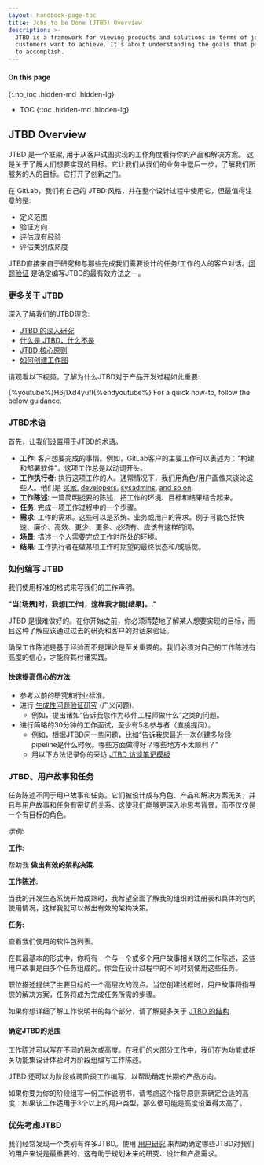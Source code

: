 ```yaml
---
layout: handbook-page-toc
title: Jobs to be Done (JTBD) Overview
description: >-
  JTBD is a framework for viewing products and solutions in terms of jobs
  customers want to achieve. It's about understanding the goals that people want
  to accomplish.
---
```


#### On this page
{:.no_toc .hidden-md .hidden-lg}

- TOC
{:toc .hidden-md .hidden-lg}

## JTBD Overview

JTBD 是一个框架, 用于从客户试图实现的工作角度看待你的产品和解决方案。 这是关于了解人们想要实现的目标。它让我们从我们的业务中退后一步，了解我们所服务的人的目标。它打开了创新之门。

在 GitLab，我们有自己的 JTBD 风格，并在整个设计过程中使用它，但最值得注意的是:

- 定义范围
- 验证方向
- 评估现有经验
- 评估类别成熟度

JTBD直接来自于研究和与那些完成我们需要设计的任务/工作的人的客户对话。[问题验证](/handbook/engineering/ux/ux-research-training/problem-validation-and-methods/#what-is-problem-validation) 是确定编写JTBD的最有效方法之一。

### 更多关于 JTBD

深入了解我们的JTBD理念:

- [JTBD 的深入研究](/handbook/engineering/ux/jobs-to-be-done/deep-dive/)
- [什么是 JTBD，什么不是](/handbook/engineering/ux/jobs-to-be-done/deep-dive/#what-is-a-jtbd)
- [JTBD 核心原则](/handbook/engineering/ux/jobs-to-be-done/core-jobs-to-be-done-principles/)
- [如何创建工作图](https://about.gitlab.com/handbook/engineering/ux/jobs-to-be-done/mapping-jobs-to-be-done/)

请观看以下视频，了解为什么JTBD对于产品开发过程如此重要:

{%youtube%}H6j1Xd4yufI{%endyoutube%}
For a quick how-to, follow the below guidance.

### JTBD术语

首先，让我们设置用于JTBD的术语。

- **工作**: 客户想要完成的事情。例如，GitLab客户的主要工作可以表述为："构建和部署软件"。这项工作总是以动词开头。
- **工作执行者**: 执行这项工作的人。通常情况下，我们用角色/用户画像来谈论这些人。他们是 [买家](/handbook/marketing/strategic-marketing/roles-personas/#buyer-personas), [developers](/handbook/marketing/strategic-marketing/roles-personas/#sasha-software-developer), [sysadmins](/handbook/marketing/strategic-marketing/roles-personas/#sidney-systems-administrator), [and so on](/handbook/marketing/strategic-marketing/roles-personas/#personas).
- **工作陈述**: 一篇简明扼要的陈述，把工作的环境、目标和结果结合起来。
- **任务**: 完成一项工作过程中的一个步骤。
- **需求**: 工作的需求。这些可以是系统、业务或用户的需求。例子可能包括快速、廉价、高效、更少、更多、必须有、应该有这样的词。
- **场景**: 描述一个人需要完成工作时所处的环境。
- **结果**: 工作执行者在做某项工作时期望的最终状态和/或感觉。

### 如何编写 JTBD

我们使用标准的格式来写我们的工作声明。

**"当[场景]时，我想[工作]，这样我才能[结果]。."**

JTBD 是很难做好的。在你开始之前，你必须清楚地了解某人想要实现的目标，而且这种了解应该通过过去的研究和客户的对话来验证。

确保工作陈述是基于经验而不是理论是至关重要的。我们必须对自己的工作陈述有高度的信心，才能将其付诸实践。

#### 快速提高信心的方法

- 参考以前的研究和行业标准。
- 进行 [生成性问题验证研究](/handbook/engineering/ux/ux-research-training/problem-validation-and-methods/#when-to-use-problem-validation) (广义问题).
    - 例如，提出诸如“告诉我您作为软件工程师做什么”之类的问题。
- 进行简略的30分钟的工作面试，至少有5名参与者（直接提问）。
    - 例如，根据JTBD问一些问题，比如“告诉我您最近一次创建多阶段pipeline是什么时候。哪些方面做得好？哪些地方不太顺利？"
    - 用以下方法记录你的采访 [JTBD 访谈笔记模板](https://docs.google.com/spreadsheets/d/e/2PACX-1vSX5b57MKfLFl59TfiN61rWNkm2Qctb8cVy40JUGsF6FyEcy3jhPBUxY-4D3exXxqXPwwBkcSOb0HT8/pub?output=xlsx)

### JTBD、用户故事和任务

任务陈述不同于用户故事和任务。它们被设计成与角色、产品和解决方案无关，并且与用户故事和任务有密切的关系。这使我们能够更深入地思考背景，而不仅仅是一个有目标的角色。

_示例:_

**工作:**

帮助我 **做出有效的架构决策**.

**工作陈述:**

当我的开发生态系统开始成熟时，我希望全面了解我的组织的注册表和具体的包的使用情况，这样我就可以做出有效的架构决策。


**任务:**

查看我们使用的软件包列表。

在其最基本的形式中，你将有一个与一个或多个用户故事相关联的工作陈述，这些用户故事是由多个任务组成的。你会在设计过程中的不同时刻使用这些任务。

职位描述提供了主要目标的一个高层次的观点。当您创建线框时，用户故事将指导您的解决方案，任务将成为完成任务所需的步骤。

如果你想详细了解工作说明书的每个部分，请了解更多关于 [JTBD 的结构](/handbook/engineering/ux/jobs-to-be-done/deep-dive/#how-do-i-structure-a-jtbd).

#### 确定JTBD的范围

工作陈述可以写在不同的层次或高度。在我们的大部分工作中，我们在为功能或相关功能集设计体验时为阶段组编写工作陈述。

JTBD 还可以为阶段或跨阶段工作编写，以帮助确定长期的产品方向。

如果你要为你的阶段组写一份工作说明书，请考虑这个指导原则来确定合适的高度：如果该工作适用于3个以上的用户类型，那么很可能是高度设置得太高了。

### 优先考虑JTBD

我们经常发现一个类别有许多JTBD。使用 [用户研究](/handbook/engineering/ux/jobs-to-be-done/prioritizing-jobs-to-be-done) 来帮助确定哪些JTBD对我们的用户来说是最重要的，这有助于规划未来的研究、设计和产品需求。